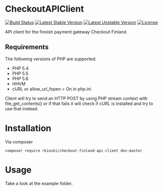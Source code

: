 CheckoutAPIClient
=================

[![Build Status](https://travis-ci.org/rkioski/CheckoutAPIClient.svg?branch=master)](https://travis-ci.org/rkioski/CheckoutAPIClient) [![Latest Stable Version](https://poser.pugx.org/rkioski/checkout-finland-api-client/v/stable.svg)](https://packagist.org/packages/rkioski/checkout-finland-api-client) [![Latest Unstable Version](https://poser.pugx.org/rkioski/checkout-finland-api-client/v/unstable.svg)](https://packagist.org/packages/rkioski/checkout-finland-api-client) [![License](https://poser.pugx.org/rkioski/checkout-finland-api-client/license.svg)](https://packagist.org/packages/rkioski/checkout-finland-api-client)


API client for the finnish payment gateway Checkout Finland.

## Requirements

The following versions of PHP are supported:

* PHP 5.4
* PHP 5.5
* PHP 5.6
* HHVM
* cURL or allow_url_fopen = On in php.ini

Client will try to send an HTTP POST by using PHP stream context with file_get_contents() or if that fails it will check if cURL is installed and try to use that instead.


# Installation

Via composer
```
composer require rkioski/checkout-finland-api-client dev-master
```

# Usage

Take a look at the example folder.